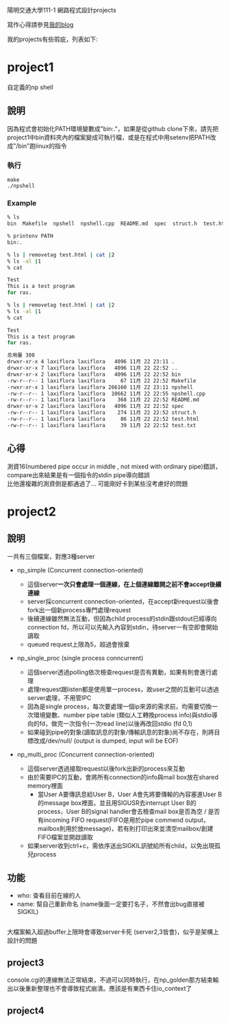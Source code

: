 
陽明交通大學111-1 網路程式設計projects

寫作心得請參見[我的blog](https://laxiflora.github.io/2022/12/21/111-1-交大網路程式設計/)

我的projects有些瑕疵，列表如下:

# project1
自定義的np shell

## 說明

因為程式會初始化PATH環境變數成"bin:."，如果是從github clone下來，請先把project1中bin資料夾內的檔案變成可執行檔，或是在程式中用setenv把PATH改成"/bin"跑linux的指令

### 執行
```
make
./npshell
```

### Example
```bash
% ls
bin  Makefile  npshell  npshell.cpp  README.md  spec  struct.h  test.html  test.txt

% printenv PATH
bin:.

% ls | removetag test.html | cat |2
% ls -al |1
% cat

Test
This is a test program
for ras.

% ls | removetag test.html | cat |2
% ls -al |1
% cat

Test
This is a test program
for ras.

总用量 308
drwxr-xr-x 4 laxiflora laxiflora   4096 11月 22 23:11 .
drwxr-xr-x 7 laxiflora laxiflora   4096 11月 22 22:52 ..
drwxr-xr-x 2 laxiflora laxiflora   4096 11月 22 22:52 bin
-rw-r--r-- 1 laxiflora laxiflora     67 11月 22 22:52 Makefile
-rwxr-xr-x 1 laxiflora laxiflora 266160 11月 22 23:11 npshell
-rw-r--r-- 1 laxiflora laxiflora  10662 11月 22 22:55 npshell.cpp
-rw-r--r-- 1 laxiflora laxiflora    368 11月 22 22:52 README.md
drwxr-xr-x 2 laxiflora laxiflora   4096 11月 22 22:52 spec
-rw-r--r-- 1 laxiflora laxiflora    274 11月 22 22:52 struct.h
-rw-r--r-- 1 laxiflora laxiflora     86 11月 22 22:52 test.html
-rw-r--r-- 1 laxiflora laxiflora     39 11月 22 22:52 test.txt
```
## 心得

測資16(numbered pipe occur in middle , not mixed with ordinary pipe)錯誤，compare出來結果是有一個指令的stdin pipe導向錯誤  
比他還複雜的測資倒是都通過了... 可能剛好卡到某些沒考慮好的問題

# project2

## 說明

一共有三個檔案，對應3種server

- np_simple (Concurrent connection-oriented)
    - 這個server**一次只會處理一個連線，在上個連線離開之前不會accept後續連線**
    - server採concurrent connection-oriented，在accept新request以後會fork出一個新process專門處理request
    - 後續連線雖然無法互動，但因為child process的stdin跟stdout已經導向connection fd，所以可以先輸入內容到stdin，待server一有空即會開始讀取
    - queued request上限為5，超過會捨棄

- np_single_proc (single process conncurrent)
    - 這個server透過polling依次檢查request是否有異動，如果有則會進行處理
    - 處理request跟listen都是使用單一process，故user之間的互動可以透過server處理，不用管IPC
    - 因為是single process，每次要處理一個ip來源的需求前，均需要切換一次環境變數、number pipe table (類似人工轉換process info)與stdio導向的fd，做完一次指令(一次read line)以後再改回stdio (fd 0,1)
    - 如果碰到pipe的對象(讀取訊息的對象/傳輸訊息的對象)尚不存在，則將目標改成/dev/null/ (output is dumped, input will be EOF)

- np_multi_proc (Concurrent connection-oriented)
    - 這個server透過接取request以後fork出新的process來互動
    - 由於需要IPC的互動，會將所有connection的info與mail box放在shared memory裡面
        - 當User A要傳訊息給User B，User A會先將要傳輸的內容塞進User B的message box裡面，並且用SIGUSR去interrupt User B的process，User B的signal handler會去檢查mail box是否為空 / 是否有incoming FIFO request(FIFO是用於pipe commend output，mailbox則用於放message)，若有則打印出來並清空mailbox/創建FIFO檔案並開啟讀取
    - 如果server收到ctrl+c，需依序送出SIGKIL訊號給所有child，以免出現孤兒process


## 功能
- who: 查看目前在線的人
- name: 幫自己重新命名 (name後面一定要打名子，不然會出bug直接被SIGKIL)


```

```


大檔案輸入超過buffer上限時會導致server卡死 (server2,3皆會)，似乎是架構上設計的問題


## project3
console.cgi的連線無法正常結束，不過可以同時執行，在np_golden那方結束輸出以後重新整理也不會導致程式崩潰。應該是有東西卡住io_context了

## project4